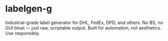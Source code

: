 # labelgen-g
Industrial-grade label generator for DHL, FedEx, DPD, and others. No BS, no GUI bloat — just raw, scriptable output. Built for automation, not aesthetics. Use responsibly.
